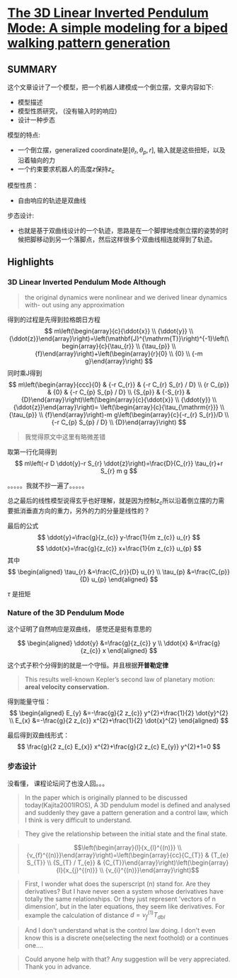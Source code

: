 # [The 3D Linear Inverted Pendulum Mode: A simple modeling for a biped walking pattern generation](https://ieeexplore.ieee.org/document/973365)

## SUMMARY
这个文章设计了一个模型，把一个机器人建模成一个倒立摆，文章内容如下:
- 模型描述
- 模型性质研究， (没有输入时的响应)
- 设计一种步态

模型的特点:
- 一个倒立摆，generalized coordinate是$[\theta_r, \theta_p, r]$, 输入就是这些扭矩，以及沿着轴向的力
- 一个约束要求机器人的高度$z$保持$z_c$

模型性质：
- 自由响应的轨迹是双曲线

步态设计:
- 也就是基于双曲线设计的一个轨迹，思路是在一个脚撑地成倒立摆的姿势的时候把脚移动到另一个落脚点，然后这样很多个双曲线相连就得到了轨迹。

## Highlights
### 3D Linear Inverted Pendulum Mode Although
> the original dynamics were nonlinear and we derived linear dynamics with- out using any approximation

得到的过程是先得到拉格朗日方程
$$
m\left(\begin{array}{c}{\ddot{x}} \\ {\ddot{y}} \\ {\ddot{z}}\end{array}\right)=\left(\mathbf{J}^{\mathrm{T}}\right)^{-1}\left(\begin{array}{c}{\tau_{r}} \\ {\tau_{p}} \\ {f}\end{array}\right)+\left(\begin{array}{r}{0} \\ {0} \\ {-m g}\end{array}\right)
$$
同时乘J得到
$$
m\left(\begin{array}{ccc}{0} & {-r C_{r}} & {-r C_{r} S_{r} / D} \\ {r C_{p}} & {0} & {-r C_{p} S_{p} / D} \\ {S_{p}} & {-S_{r}} & {D}\end{array}\right)\left(\begin{array}{c}{\ddot{x}} \\ {\ddot{y}} \\ {\ddot{z}}\end{array}\right)= \left(\begin{array}{c}{\tau_{\mathrm{r}}} \\ {\tau_{p}} \\ {f}\end{array}\right)-m g\left(\begin{array}{c}{-r_{r} S_{r}}/D \\ {-r C_{p} S_{p} / D} \\ {D}\end{array}\right)
$$
> 我觉得原文中这里有略微差错

取第一行化简得到
$$
m\left(-r D \ddot{y}-r S_{r} \ddot{z}\right)=\frac{D}{C_{r}} \tau_{r}+r S_{r} m g
$$

。。。。。我就不抄一遍了。。。。。

总之最后的线性模型说得玄乎也好理解，就是因为控制$z_c$所以沿着倒立摆的力需要抵消垂直方向的重力，另外的力的分量是线性的？

最后的公式
$$
\ddot{y}=\frac{g}{z_{c}} y-\frac{1}{m z_{c}} u_{r}
$$
$$
\ddot{x}=\frac{g}{z_{c}} x+\frac{1}{m z_{c}} u_{p}
$$
其中
$$
\begin{aligned} \tau_{r} &=\frac{C_{r}}{D} u_{r} \\ \tau_{p} &=\frac{C_{p}}{D} u_{p} \end{aligned}
$$

$\tau$ 是扭矩

### Nature of the 3D Pendulum Mode
这个证明了自然响应是双曲线， 感觉还是挺有意思的

$$
\begin{aligned} \ddot{y} &=\frac{g}{z_{c}} y \\ \ddot{x} &=\frac{g}{z_{c}} x \end{aligned}
$$

这个式子积个分得到的就是一个守恒。并且根据**开普勒定律**
> This results well-known Kepler’s second law of planetary motion: **areal velocity conservation.**

得到能量守恒：
$$
\begin{aligned} E_{y} &=-\frac{g}{2 z_{c}} y^{2}+\frac{1}{2} \dot{y}^{2} \\ E_{x} &=-\frac{g}{2 z_{c}} x^{2}+\frac{1}{2} \dot{x}^{2} \end{aligned}
$$

最后得到双曲线形式：
$$
\frac{g}{2 z_{c} E_{x}} x^{2}+\frac{g}{2 z_{c} E_{y}} y^{2}+1=0
$$

### 步态设计
没看懂， 课程论坛问了也没人回。。。
>In the paper which is originally planned to be discussed today(Kajita2001IROS), A 3D pendulum model is defined and analysed and suddenly they gave a pattern generation and a control law, which I think is very difficult to understand.



>They give the relationship between the initial state and the final state.

>$$\left(\begin{array}{l}{x_{l}^{(n)}} \\ {v_{f}^{(n)}}\end{array}\right)=\left(\begin{array}{cc}{C_{T}} & {T_{e} S_{T}} \\ {S_{T} / T_{e}} & {C_{T}}\end{array}\right)\left(\begin{array}{l}{x_{j}^{(n)}} \\ {v_{i}^{(n)}}\end{array}\right)$$



>First, I wonder what does the superscript (n) stand for. Are they derivatives? But I have never seen a system whose derivatives have totally the same relationships. Or they just represent 'vectors of n dimension', but in the later equations, they seem like derivatives.
>For example the calculation of distance $d=v_{f}^{(1)} T_{d b l}$



>And I don't understand what is the control law doing. I don't even know this is a discrete one(selecting the next foothold) or a continues one....  



>Could anyone help with that? Any suggestion will be very appreciated. Thank you in advance.

